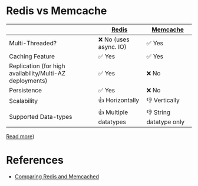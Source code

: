 
# Redis vs Memcache

|                                                          | [Redis](Redis/Readme.md) | [Memcache](https://memcached.org/) |
|----------------------------------------------------------|--------------------------|------------------------------------|
| Multi-Threaded?                                          | :x: No (uses async. IO)  | :white_check_mark: Yes             |
| Caching Feature                                          | :white_check_mark: Yes   | :white_check_mark: Yes             |
| Replication (for high availability/Multi-AZ deployments) | :white_check_mark: Yes   | :x: No                             |
| Persistence                                              | :white_check_mark: Yes   | :x: No                             |
| Scalability                                              | :+1: Horizontally        | :-1: Vertically                    |
| Supported Data-types                                     | :+1: Multiple datatypes  | :-1: String datatype only          |

[Read more](https://www.devdude.com/memcached-vs-redis/))

# References
- [Comparing Redis and Memcached](https://aws.amazon.com/elasticache/redis-vs-memcached/)